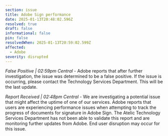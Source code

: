 ```yaml
---
section: issue
title: Adobe Sign performance
date: 2025-01-13T20:48:02.596Z
resolved: true
draft: false
informational: false
pin: false
resolvedWhen: 2025-01-13T20:59:02.599Z
affected:
  - Adobe
severity: disrupted
---
```

*False Positive | 02:59pm Central* - Adobe reports that after further investigation, the issue was determined to be a false positive. If the issue is occurring, please contact the Technology Services Department. This will be the last update.

*Report Received | 02:48pm Central* - We are investigating a potential issue that might affect the uptime of one of our services. Adobe reports that users are experiencing performance issues when attempting to track the progress of documents for signature in Adobe Sign. The Atelic Technology Services Department has not been able to validate this report and are monitoring further updates from Adobe. End user disruption may occur for this issue.